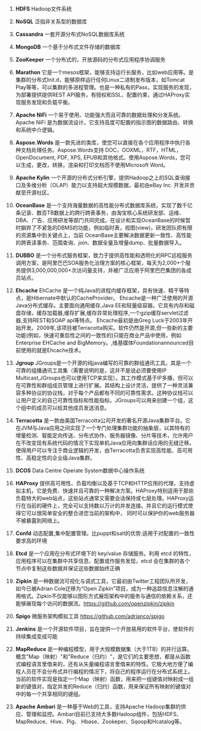1. **HDFS**	Hadoop文件系统

2. **NoSQL**	泛指非关系型的数据库

3. **Cassandra**	一套开源分布式NoSQL数据库系统

4. **MongoDB**	一个基于分布式文件存储的数据库

5. **ZooKeeper**	一个分布式的，开放源码的分布式应用程序协调服务

6. **Marathon**  它是一个mesos框架，能够支持运行长服务，比如web应用等。是集群的分布式Init.d，能够原样运行任何Linux二进制发布版本，如Tomcat Play等等，可以集群的多进程管理。也是一种私有的Pass，实现服务的发现，为部署提供提供REST API服务，有授权和SSL、配置约束，通过HAProxy实现服务发现和负载平衡。

7. **Apache NiFi** 一个易于使用、功能强大而且可靠的数据处理和分发系统。Apache NiFi 是为数据流设计。它支持高度可配置的指示图的数据路由、转换和系统中介逻辑。

8. **Aspose.Words**	是一款先进的类库，使您可以直接在各个应用程序中执行各种文档处理任务。Aspose.Words支持 DOC，OOXML，RTF，HTML，OpenDocument, PDF, XPS, EPUB和其他格式。使用Aspose.Words，您可以生成，更改，转换，渲染和打印文档而不使用Microsoft Word。

9. **Apache Kylin**	一个开源的分布式分析引擎，提供Hadoop之上的SQL查询接口及多维分析（OLAP）能力以支持超大规模数据，最初由eBay Inc. 开发并贡献至开源社区。

10. **OceanBase**	是一个支持海量数据的高性能分布式数据库系统，实现了数千亿条记录、数百TB数据上的跨行跨表事务，由淘宝核心系统研发部、运维、DBA、广告、应用研发等部门共同完成。在设计和实现OceanBase的时候暂时摒弃了不紧急的DBMS的功能，例如临时表，视图(view)，研发团队把有限的资源集中到关键点上，当前 OceanBase主要解决数据更新一致性、高性能的跨表读事务、范围查询、join、数据全量及增量dump、批量数据导入。

11. **DUBBO**	是一个分布式服务框架，致力于提供高性能和透明化的RPC远程服务调用方案，是阿里巴巴SOA服务化治理方案的核心框架，每天为2,000+个服务提供3,000,000,000+次访问量支持，并被广泛应用于阿里巴巴集团的各成员站点。

12. **Ehcache** EhCache 是一个纯Java的进程内缓存框架，具有快速、精干等特点，是Hibernate中默认的CacheProvider。
Ehcache是一种广泛使用的开源Java分布式缓存。主要面向通用缓存,Java EE和轻量级容器。它具有内存和磁盘存储，缓存加载器,缓存扩展,缓存异常处理程序,一个gzip缓存servlet过滤器,支持REST和SOAP api等特点。
Ehcache最初是由Greg Luck于2003年开始开发。2009年,该项目被Terracotta购买。软件仍然是开源,但一些新的主要功能(例如，快速可重启性之间的一致性的)只能在商业产品中使用，例如Enterprise EHCache and BigMemory。,维基媒体Foundationannounced目前使用的就是Ehcache技术。

13. **Jgroup**
JGroups是一个开源的纯java编写的可靠的群组通讯工具。其是一个可靠的组播通讯工具集（需要说明的是，这并不是说必须要使用IP Multicast,JGroups也可以使用TCP来实现）。其工作模式基于IP多播，但可以在可靠性和群组成员管理上进行扩展。其结构上设计灵活，提供了一种灵活兼容多种协议的协议栈，对于每个产品都有不同的可靠性需求。这种协议栈可以让用户定义的自己可靠性指标和性能指标。JGroups可以用来创建一个组，这个组中的成员可以给其他成员发送消息。

14. **Terracotta**  是一款由美国Terracotta公司开发的著名开源Java集群平台。它在JVM与Java应用之间实现了一个专门处理集群功能的抽象层，以其特有的增量检测、智能定向传送、分布式协作、服务器镜像、分片等技术，允许用户在不改变现有系统代码的情况下实现单机Java应用向集群话应用的无缝迁移。使得用户可以专注于商业逻辑的开发，由Terracotta负责实现高性能、高可用性、高稳定性的企业级Java集群。
15. **DCOS** Data Centre Operate System数据中心操作系统

16. **HAProxy**  提供高可用性、负载均衡以及基于TCP和HTTP应用的代理，支持虚拟主机，它是免费、快速并且可靠的一种解决方案。HAProxy特别适用于那些负载特大的web站点，这些站点通常又需要会话保持或七层处理。HAProxy运行在当前的硬件上，完全可以支持数以万计的并发连接。并且它的运行模式使得它可以很简单安全的整合进您当前的架构中， 同时可以保护你的web服务器不被暴露到网络上。
17. **Confd** 动态配置,集中配置管理。比puppt和salt的优势:适用于对配置的一致性要求高的环境

18. **Etcd**  是一个应用在分布式环境下的 key/value 存储服务。利用 etcd 的特性，应用程序可以在集群中共享信息、配置或作服务发现，etcd 会在集群的各个节点中复制这些数据并保证这些数据始终正确

19. **Zipkin**  是一种数据流可视化与调式工具，它最初由Twitter工程团队所开发，如今已被Adrian Cole迁移为“Open Zipkin”项目，成为一种追踪信息注解的通用格式。Zipkin不仅能够以图形方式展现架构中的服务与通信的依赖关系，还能够展现每个访问的数据流。https://github.com/openzipkin/zipkin

20. **Spigo**  微服务架构模拟工具 https://github.com/adrianco/spigo

21. **Jenkins**   是一个开源软件项目，旨在提供一个开放易用的软件平台，使软件的持续集成变成可能

22. **MapReduce**  是一种编程模型，用于大规模数据集（大于1TB）的并行运算。概念"Map（映射）"和"Reduce（归约）"，是它们的主要思想，都是从函数式编程语言里借来的，还有从矢量编程语言里借来的特性。它极大地方便了编程人员在不会分布式并行编程的情况下，将自己的程序运行在分布式系统上。 当前的软件实现是指定一个Map（映射）函数，用来把一组键值对映射成一组新的键值对，指定并发的Reduce（归约）函数，用来保证所有映射的键值对中的每一个共享相同的键组。

23. **Apache Ambari**  是一种基于Web的工具，支持Apache Hadoop集群的供应、管理和监控。Ambari目前已支持大多数Hadoop组件，包括HDFS、MapReduce、Hive、Pig、 Hbase、Zookeper、Sqoop和Hcatalog等。



